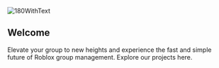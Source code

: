 
![180WithText](https://github.com/user-attachments/assets/0bbb95ee-9975-4016-a241-40bdaa68ca5d)

## Welcome

Elevate your group to new heights and experience the fast and simple future of Roblox group management. Explore our projects here.
